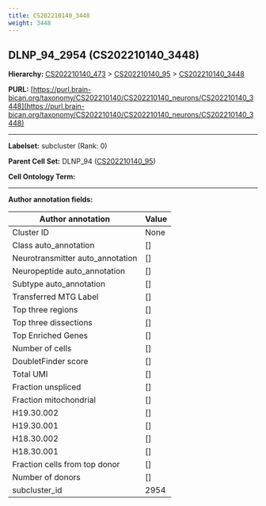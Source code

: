 ```yaml
---
title: CS202210140_3448
weight: 3448
---
```

## DLNP_94_2954 (CS202210140_3448)
<b>Hierarchy: </b>
[CS202210140_473](../CS202210140_473) >
[CS202210140_95](../CS202210140_95) >
[CS202210140_3448](../CS202210140_3448)

**PURL:** [https://purl.brain-bican.org/taxonomy/CS202210140/CS202210140_neurons/CS202210140_3448](https://purl.brain-bican.org/taxonomy/CS202210140/CS202210140_neurons/CS202210140_3448)

---


**Labelset:** subcluster (Rank: 0)

**Parent Cell Set:** DLNP_94 ([CS202210140_95](../CS202210140_95))



**Cell Ontology Term:** 

[MARKER GENES.]: #


---

[TRANSFERRED ANNOTATIONS.]: #


[AUTHOR ANNOTATION FIELDS.]: #


**Author annotation fields:**

| Author annotation | Value |
|-------------------|-------|
|Cluster ID|None|
|Class auto_annotation|[]|
|Neurotransmitter auto_annotation|[]|
|Neuropeptide auto_annotation|[]|
|Subtype auto_annotation|[]|
|Transferred MTG Label|[]|
|Top three regions|[]|
|Top three dissections|[]|
|Top Enriched Genes|[]|
|Number of cells|[]|
|DoubletFinder score|[]|
|Total UMI|[]|
|Fraction unspliced|[]|
|Fraction mitochondrial|[]|
|H19.30.002|[]|
|H19.30.001|[]|
|H18.30.002|[]|
|H18.30.001|[]|
|Fraction cells from top donor|[]|
|Number of donors|[]|
|subcluster_id|2954|
